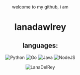 <div align="center"> welcome to my github, i am <br>
<h1 align="center">lanadawlrey</h1>
<a href="https://github.com/lanadawlrey"></a>


## languages:

![Python](https://img.shields.io/badge/python-3670A0?style=plastic&logo=python&logoColor=ffdd54) ![Go](https://img.shields.io/badge/go-%2300ADD8.svg?style=plastic&logo=go&logoColor=white) ![Java](https://img.shields.io/badge/java-%23ED8B00.svg?style=plastic&logo=java&logoColor=white) ![NodeJS](https://img.shields.io/badge/node.js-6DA55F?style=plastic&logo=node.js&logoColor=white)

![LanaDelRey](https://i.pinimg.com/originals/6f/0e/66/6f0e664d0823b8a70cc7b9ad32f151c3.jpg)
</div>
